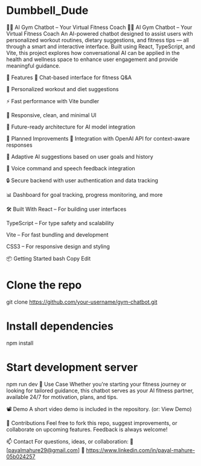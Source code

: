 # Dumbbell_Dude
🏋️‍♀️ AI Gym Chatbot – Your Virtual Fitness Coach
🏋️‍♀️ AI Gym Chatbot – Your Virtual Fitness Coach
An AI-powered chatbot designed to assist users with personalized workout routines, dietary suggestions, and fitness tips — all through a smart and interactive interface. Built using React, TypeScript, and Vite, this project explores how conversational AI can be applied in the health and wellness space to enhance user engagement and provide meaningful guidance.

🚀 Features
💬 Chat-based interface for fitness Q&A

🏃 Personalized workout and diet suggestions

⚡ Fast performance with Vite bundler

📱 Responsive, clean, and minimal UI

🎯 Future-ready architecture for AI model integration

🧠 Planned Improvements
🔗 Integration with OpenAI API for context-aware responses

🧠 Adaptive AI suggestions based on user goals and history

🎤 Voice command and speech feedback integration

🔒 Secure backend with user authentication and data tracking

📊 Dashboard for goal tracking, progress monitoring, and more

🛠️ Built With
React – For building user interfaces

TypeScript – For type safety and scalability

Vite – For fast bundling and development

CSS3 – For responsive design and styling

📦 Getting Started
bash
Copy
Edit
# Clone the repo
git clone https://github.com/your-username/gym-chatbot.git

# Install dependencies
npm install

# Start development server
npm run dev
🎯 Use Case
Whether you're starting your fitness journey or looking for tailored guidance, this chatbot serves as your AI fitness partner, available 24/7 for motivation, plans, and tips.

📽️ Demo
A short video demo is included in the repository. (or: View Demo)

🤝 Contributions
Feel free to fork this repo, suggest improvements, or collaborate on upcoming features. Feedback is always welcome!

📫 Contact
For questions, ideas, or collaboration:
📩 [payalmahure29@gmail.com]
🔗 https://www.linkedin.com/in/payal-mahure-05b024257


